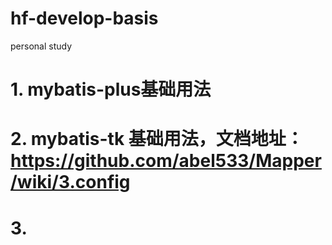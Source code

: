# hf-develop-basis
personal study

# 1. mybatis-plus基础用法
# 2. mybatis-tk 基础用法，文档地址：https://github.com/abel533/Mapper/wiki/3.config
# 3. 
